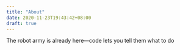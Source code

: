 ```yaml
---
title: "About"
date: 2020-11-23T19:43:42+08:00
draft: true
---
```


The robot army is already here—code lets you tell them what to do
